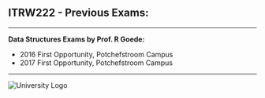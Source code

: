 ## ITRW222 - Previous Exams: 

---

**Data Structures Exams by Prof. R Goede:**

- 2016 First Opportunity, Potchefstroom Campus
- 2017 First Opportunity, Potchefstroom Campus

---

![University Logo](http://collections.nwu.ac.za/dbtw-wpd/textbases/images/nwu-special-collections-browse.png)